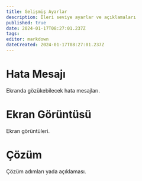 ```yaml
---
title: Gelişmiş Ayarlar
description: İleri seviye ayarlar ve açıklamaları
published: true
date: 2024-01-17T08:27:01.237Z
tags: 
editor: markdown
dateCreated: 2024-01-17T08:27:01.237Z
---
```


# Hata Mesajı
Ekranda gözükebilecek hata mesajları.

# Ekran Görüntüsü
Ekran görüntüleri.

# Çözüm
Çözüm adımları yada açıklaması.